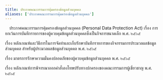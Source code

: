 ```yaml
---
title: ประกาศคณะกรรมการคุ้มครองข้อมูลส่วนบุคคล
aliases: ['ประกาศคณะกรรมการคุ้มครองข้อมูลส่วนบุคคล']
---
```


&emsp;ประกาศคณะกรรมการคุ้มครองข้อมูลส่วนบุคคล (Personal Data Protection Act)
เรื่อง การยกเว้นการบันทึกรายการของผู้ควบคุมข้อมูลส่วนบุคคลซึ่งเป็นกิจการขนาดเล็ก พ.ศ. ๒๕๖๕

เรื่อง หลักเกณฑ์และวิธีการในการจัดทำและเก็บรักษาบันทึกรายการของกิจกรรมการประมวลผลข้อมูลส่วนบุคคล
สำหรับผู้ประมวลผลข้อมูลส่วนบุคคล พ.ศ. ๒๕๖๕

เรื่อง มาตรการรักษาความมั่นคงปลอดภัยของผู้ควบคุมข้อมูลส่วนบุคคล พ.ศ. ๒๕๖๕

เรื่อง หลักเกณฑ์การพิจารณาออกคำสั่งลงโทษปรับทางปกครองของคณะกรรมการผู้เชี่ยวชาญ พ.ศ. ๒๕๖๕
